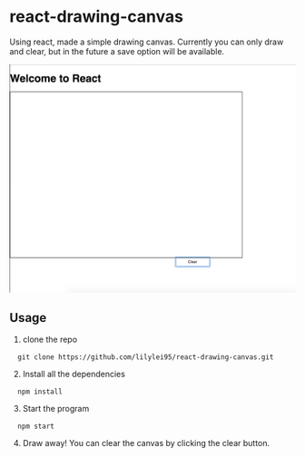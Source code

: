 # react-drawing-canvas

Using react, made a simple drawing canvas. Currently you can only draw and clear, but in the future a save option will be available.

![alt preview](./preview-screenshot.png)

## Usage

1. clone the repo

```
  git clone https://github.com/lilylei95/react-drawing-canvas.git
```

2. Install all the dependencies

```
  npm install
```

3. Start the program

```
  npm start
```

4. Draw away! You can clear the canvas by clicking the clear button.
